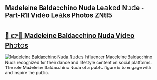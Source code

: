 ## Madeleine Baldacchino Nuda Le𝚊k𝚎d N𝚞𝚍e - Part-R1l Vid𝚎o Le𝚊ks Photos ZNtI5

# <h2><a href="http://fbco9p.evod.top/?m=Madeleine+Baldacchino+Nuda">🔗 👉🔴 Madeleine Baldacchino Nuda Vid𝚎o Ph𝚘t𝚘s</a></h2>

[![Madeleine Baldacchino Nuda N𝚞d𝚎s](https://i.imgur.com/8V9OHl7.gif)](http://fbco9p.evod.top/?m=Madeleine+Baldacchino+Nuda)
Influencer Madeleine Baldacchino Nuda recognized for their dance and lifestyle content on social platforms. The role Madeleine Baldacchino Nuda of a public figure is to engage with and inspire the public. 
